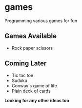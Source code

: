 # games
Programming various games for fun

## Games Available
- Rock paper scissors

## Coming Later
- Tic tac toe
- Sudoku
- Conway's game of life
- Plain deck of cards

**Looking for any other ideas too**

